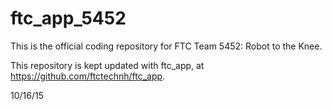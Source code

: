 # ftc_app_5452
This is the official coding repository for FTC Team 5452: Robot to the Knee.

This repository is kept updated with ftc_app, at https://github.com/ftctechnh/ftc_app.

10/16/15
